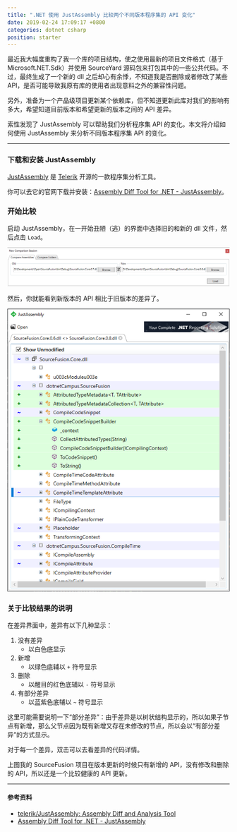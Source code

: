 ```yaml
---
title: ".NET 使用 JustAssembly 比较两个不同版本程序集的 API 变化"
date: 2019-02-24 17:09:17 +0800
categories: dotnet csharp
position: starter
---
```


最近我大幅度重构了我一个库的项目结构，使之使用最新的项目文件格式（基于 Microsoft.NET.Sdk）并使用 SourceYard 源码包来打包其中的一些公共代码。不过，最终生成了一个新的 dll 之后却心有余悸，不知道我是否删除或者修改了某些 API，是否可能导致我原有库的使用者出现意料之外的兼容性问题。

另外，准备为一个产品级项目更新某个依赖库，但不知道更新此库对我们的影响有多大，希望知道目前版本和希望更新的版本之间的 API 差异。

索性发现了 JustAssembly 可以帮助我们分析程序集 API 的变化。本文将介绍如何使用 JustAssembly 来分析不同版本程序集 API 的变化。

---

<div id="toc"></div>

### 下载和安装 JustAssembly

[JustAssembly](https://github.com/telerik/justassembly) 是 [Telerik](https://github.com/telerik) 开源的一款程序集分析工具。

你可以去它的官网下载并安装：[Assembly Diff Tool for .NET - JustAssembly](https://www.telerik.com/justassembly)。

### 开始比较

启动 JustAssembly，在一开始丑陋（逃）的界面中选择旧的和新的 dll 文件，然后点击 `Load`。

![选择旧的和新的 dll 文件](/static/posts/2019-02-24-16-59-29.png)

然后，你就能看到新版本的 API 相比于旧版本的差异了。

![新版本的 API 相比于旧版本的差异](/static/posts/2019-02-24-17-03-03.png)

### 关于比较结果的说明

在差异界面中，差异有以下几种显示：

1. 没有差异
    - 以白色底显示
1. 新增
    - 以绿色底辅以 `+` 符号显示
1. 删除
    - 以醒目的红色底辅以 `-` 符号显示
1. 有部分差异
    - 以蓝紫色底辅以 `~` 符号显示

这里可能需要说明一下“部分差异”：由于差异是以树状结构显示的，所以如果子节点有新增，那么父节点因为既有新增又存在未修改的节点，所以会以“有部分差异”的方式显示。

对于每一个差异，双击可以去看差异的代码详情。

上图我的 SourceFusion 项目在版本更新的时候只有新增的 API，没有修改和删除的 API，所以还是一个比较健康的 API 更新。

---

#### 参考资料

- [telerik/JustAssembly: Assembly Diff and Analysis Tool](https://github.com/telerik/justassembly)
- [Assembly Diff Tool for .NET - JustAssembly](https://www.telerik.com/justassembly)
